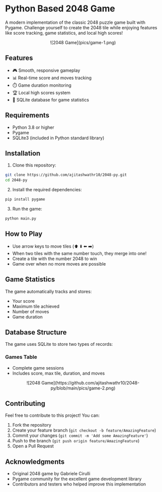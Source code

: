 # Python Based 2048 Game

A modern implementation of the classic 2048 puzzle game built with Pygame. Challenge yourself to create the 2048 tile while enjoying features like score tracking, game statistics, and local high scores!

<div align = "center">
  ![2048 Game](pics/game-1.png)
</div>

## Features
- 🎮 Smooth, responsive gameplay
- 📊 Real-time score and moves tracking
- ⏱️ Game duration monitoring
- 🏆 Local high scores system
- 💾 SQLite database for game statistics

## Requirements
- Python 3.8 or higher
- Pygame
- SQLite3 (included in Python standard library)

## Installation
1. Clone this repository:
```bash
git clone https://github.com/ajitashwathr10/2048-py.git
cd 2048-py
```

2. Install the required dependencies:
```bash
pip install pygame
```

3. Run the game:
```bash
python main.py
```

## How to Play
- Use arrow keys to move tiles (⬆️ ⬇️ ⬅️ ➡️)
- When two tiles with the same number touch, they merge into one!
- Create a tile with the number 2048 to win
- Game over when no more moves are possible

## Game Statistics
The game automatically tracks and stores:
- Your score
- Maximum tile achieved
- Number of moves
- Game duration

## Database Structure
The game uses SQLite to store two types of records:

### Games Table
- Complete game sessions
- Includes score, max tile, duration, and moves
<div align = "center">
  ![2048 Game](https://github.com/ajitashwathr10/2048-py/blob/main/pics/game-2.png)
</div>

## Contributing
Feel free to contribute to this project! You can:
1. Fork the repository
2. Create your feature branch (`git checkout -b feature/AmazingFeature`)
3. Commit your changes (`git commit -m 'Add some AmazingFeature'`)
4. Push to the branch (`git push origin feature/AmazingFeature`)
5. Open a Pull Request

## Acknowledgments
- Original 2048 game by Gabriele Cirulli
- Pygame community for the excellent game development library
- Contributors and testers who helped improve this implementation
